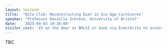 ```yaml
---
layout: lecture
title:  "Bite Club: Reconstructing Diet in Ice Age Carnivores"
speaker: "Professor Danielle Schreve, University of Bristol"
date:   '2025-04-03 19:30:00'
visitor_cost: '£5 on the door at BRLSI or book via Eventbrite to access on Zoom'
---
```

TBC